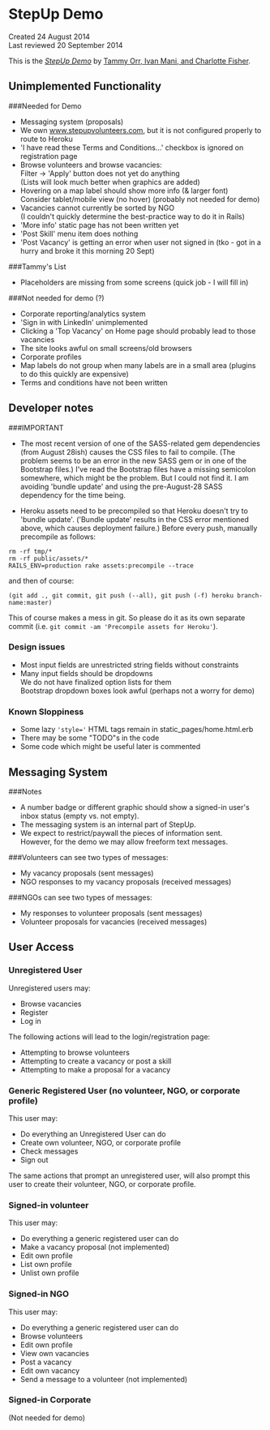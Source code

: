 # StepUp Demo
Created 24 August 2014  
Last reviewed 20 September 2014

This is the [*StepUp Demo*](http://www.example.com)
by [Tammy Orr, Ivan Mani, and Charlotte Fisher](http://www.endsvchack.com/projects/stepup).

## Unimplemented Functionality
###Needed for Demo

* Messaging system (proposals)  
* We own www.stepupvolunteers.com, but it is not configured properly to route to Heroku
* 'I have read these Terms and Conditions...' checkbox is ignored on registration page  
* Browse volunteers and browse vacancies:  
  Filter -> 'Apply' button does not yet do anything  
  (Lists will look much better when graphics are added)  
* Hovering on a map label should show more info (& larger font)  
  Consider tablet/mobile view (no hover) (probably not needed for demo)  
* Vacancies cannot currently be sorted by NGO  
  (I couldn't quickly determine the best-practice way to do it in Rails)  
* 'More info' static page has not been written yet  
* 'Post Skill' menu item does nothing  
* 'Post Vacancy' is getting an error when user not signed in (tko - got in a hurry and broke it this morning 20 Sept)  

###Tammy's List
* Placeholders are missing from some screens (quick job - I will fill in)  

###Not needed for demo (?)
* Corporate reporting/analytics system
* 'Sign in with LinkedIn' unimplemented  
* Clicking a 'Top Vacancy' on Home page should probably lead to those vacancies  
* The site looks awful on small screens/old browsers  
* Corporate profiles  
* Map labels do not group when many labels are in a small area (plugins to do this quickly are expensive)  
* Terms and conditions have not been written

## Developer notes

###IMPORTANT

* The most recent version of one of the SASS-related gem dependencies (from August 28ish) causes the CSS files to fail to compile. (The problem seems to be an error in the new SASS gem or in one of the Bootstrap files.) I've read the Bootstrap files have a missing semicolon somewhere, which might be the problem. But I could not find it. I am avoiding 'bundle update' and using the pre-August-28 SASS dependency for the time being.  

* Heroku assets need to be precompiled so that Heroku doesn't try to 'bundle update'. ('Bundle update' results in the CSS error mentioned above, which causes deployment failure.) Before every push, manually precompile as follows:  
```
rm -rf tmp/*  
rm -rf public/assets/*  
RAILS_ENV=production rake assets:precompile --trace  
```
and then of course:  
```
(git add ., git commit, git push (--all), git push (-f) heroku branch-name:master)  
```

This of course makes a mess in git. So please do it as its own separate commit (i.e. `git commit -am 'Precompile assets for Heroku'`).

### Design issues
* Most input fields are unrestricted string fields without constraints
* Many input fields should be dropdowns  
  We do not have finalized option lists for them  
  Bootstrap dropdown boxes look awful (perhaps not a worry for demo)

### Known Sloppiness  
* Some lazy `'style='` HTML tags remain in static_pages/home.html.erb  
* There may be some "TODO"s in the code  
* Some code which might be useful later is commented  

## Messaging System
###Notes  

* A number badge or different graphic should show a signed-in user's inbox status (empty vs. not empty).  
* The messaging system is an internal part of StepUp.
* We expect to restrict/paywall the pieces of information sent.  
  However, for the demo we may allow freeform text messages.  

###Volunteers can see two types of messages:  

* My vacancy proposals (sent messages)  
* NGO responses to my vacancy proposals (received messages)  

###NGOs can see two types of messages:  

* My responses to volunteer proposals (sent messages)  
* Volunteer proposals for vacancies (received messages)  

## User Access

### Unregistered User
Unregistered users may:  

* Browse vacancies  
* Register  
* Log in  

The following actions will lead to the login/registration page:  

* Attempting to browse volunteers  
* Attempting to create a vacancy or post a skill  
* Attempting to make a proposal for a vacancy

### Generic Registered User (no volunteer, NGO, or corporate profile)  
This user may:  

* Do everything an Unregistered User can do  
* Create own volunteer, NGO, or corporate profile  
* Check messages  
* Sign out  

The same actions that prompt an unregistered user, will also prompt this user to create their volunteer, NGO, or corporate profile.

### Signed-in volunteer
This user may:  

* Do everything a generic registered user can do
* Make a vacancy proposal (not implemented)  
* Edit own profile  
* List own profile  
* Unlist own profile  

### Signed-in NGO
This user may:  

* Do everything a generic registered user can do
* Browse volunteers  
* Edit own profile  
* View own vacancies  
* Post a vacancy  
* Edit own vacancy  
* Send a message to a volunteer (not implemented)  

### Signed-in Corporate
(Not needed for demo)
